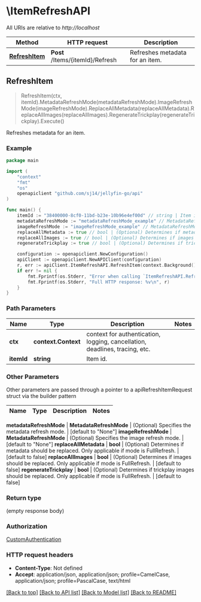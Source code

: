 # \ItemRefreshAPI

All URIs are relative to *http://localhost*

Method | HTTP request | Description
------------- | ------------- | -------------
[**RefreshItem**](ItemRefreshAPI.md#RefreshItem) | **Post** /Items/{itemId}/Refresh | Refreshes metadata for an item.



## RefreshItem

> RefreshItem(ctx, itemId).MetadataRefreshMode(metadataRefreshMode).ImageRefreshMode(imageRefreshMode).ReplaceAllMetadata(replaceAllMetadata).ReplaceAllImages(replaceAllImages).RegenerateTrickplay(regenerateTrickplay).Execute()

Refreshes metadata for an item.

### Example

```go
package main

import (
	"context"
	"fmt"
	"os"
	openapiclient "github.com/sj14/jellyfin-go/api"
)

func main() {
	itemId := "38400000-8cf0-11bd-b23e-10b96e4ef00d" // string | Item id.
	metadataRefreshMode := "metadataRefreshMode_example" // MetadataRefreshMode | (Optional) Specifies the metadata refresh mode. (optional) (default to "None")
	imageRefreshMode := "imageRefreshMode_example" // MetadataRefreshMode | (Optional) Specifies the image refresh mode. (optional) (default to "None")
	replaceAllMetadata := true // bool | (Optional) Determines if metadata should be replaced. Only applicable if mode is FullRefresh. (optional) (default to false)
	replaceAllImages := true // bool | (Optional) Determines if images should be replaced. Only applicable if mode is FullRefresh. (optional) (default to false)
	regenerateTrickplay := true // bool | (Optional) Determines if trickplay images should be replaced. Only applicable if mode is FullRefresh. (optional) (default to false)

	configuration := openapiclient.NewConfiguration()
	apiClient := openapiclient.NewAPIClient(configuration)
	r, err := apiClient.ItemRefreshAPI.RefreshItem(context.Background(), itemId).MetadataRefreshMode(metadataRefreshMode).ImageRefreshMode(imageRefreshMode).ReplaceAllMetadata(replaceAllMetadata).ReplaceAllImages(replaceAllImages).RegenerateTrickplay(regenerateTrickplay).Execute()
	if err != nil {
		fmt.Fprintf(os.Stderr, "Error when calling `ItemRefreshAPI.RefreshItem``: %v\n", err)
		fmt.Fprintf(os.Stderr, "Full HTTP response: %v\n", r)
	}
}
```

### Path Parameters


Name | Type | Description  | Notes
------------- | ------------- | ------------- | -------------
**ctx** | **context.Context** | context for authentication, logging, cancellation, deadlines, tracing, etc.
**itemId** | **string** | Item id. | 

### Other Parameters

Other parameters are passed through a pointer to a apiRefreshItemRequest struct via the builder pattern


Name | Type | Description  | Notes
------------- | ------------- | ------------- | -------------

 **metadataRefreshMode** | **MetadataRefreshMode** | (Optional) Specifies the metadata refresh mode. | [default to &quot;None&quot;]
 **imageRefreshMode** | **MetadataRefreshMode** | (Optional) Specifies the image refresh mode. | [default to &quot;None&quot;]
 **replaceAllMetadata** | **bool** | (Optional) Determines if metadata should be replaced. Only applicable if mode is FullRefresh. | [default to false]
 **replaceAllImages** | **bool** | (Optional) Determines if images should be replaced. Only applicable if mode is FullRefresh. | [default to false]
 **regenerateTrickplay** | **bool** | (Optional) Determines if trickplay images should be replaced. Only applicable if mode is FullRefresh. | [default to false]

### Return type

 (empty response body)

### Authorization

[CustomAuthentication](../README.md#CustomAuthentication)

### HTTP request headers

- **Content-Type**: Not defined
- **Accept**: application/json, application/json; profile=CamelCase, application/json; profile=PascalCase, text/html

[[Back to top]](#) [[Back to API list]](../README.md#documentation-for-api-endpoints)
[[Back to Model list]](../README.md#documentation-for-models)
[[Back to README]](../README.md)

